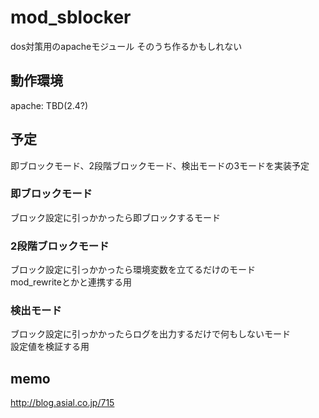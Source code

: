 # mod_sblocker
dos対策用のapacheモジュール そのうち作るかもしれない  
## 動作環境
apache: TBD(2.4?)  

## 予定
即ブロックモード、2段階ブロックモード、検出モードの3モードを実装予定  

### 即ブロックモード
ブロック設定に引っかかったら即ブロックするモード

### 2段階ブロックモード
ブロック設定に引っかかったら環境変数を立てるだけのモード  
mod_rewriteとかと連携する用

### 検出モード
ブロック設定に引っかかったらログを出力するだけで何もしないモード  
設定値を検証する用

## memo
http://blog.asial.co.jp/715
